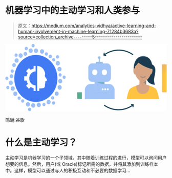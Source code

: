 # 机器学习中的主动学习和人类参与

> 原文：<https://medium.com/analytics-vidhya/active-learning-and-human-involvement-in-machine-learning-71284b3683a?source=collection_archive---------5----------------------->

![](img/01f69bbc02700f263375c9cf68ea60a9.png)

鸣谢:谷歌

# 什么是主动学习？

主动学习是机器学习的一个子领域，其中随着训练过程的进行，模型可以询问用户想要的信息。然后，用户(或 Oracle)标记所需的数据，并将其添加到训练样本中。这样，模型可以通过与人的积极互动和不必要的数据学习…